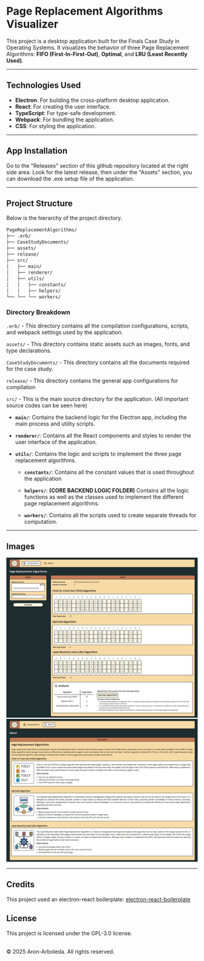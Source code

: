 # Page Replacement Algorithms Visualizer

This project is a desktop application built for the Finals Case Study in Operating Systems. It visualizes the behavior of three Page Replacement Algorithms: **FIFO (First-In-First-Out)**, **Optimal**, and **LRU (Least Recently Used)**.

---

## Technologies Used

- **Electron**: For building the cross-platform desktop application.
- **React**: For creating the user interface.
- **TypeScript**: For type-safe development.
- **Webpack**: For bundling the application.
- **CSS**: For styling the application.

---

## App Installation

Go to the "Releases" section of this github repository located at the right side area. Look for the latest release, then under the "Assets" section, you can download the .exe setup file of the application.

---

## Project Structure

Below is the hierarchy of the project directory.

```plaintext
PageReplacementAlgorithms/
├── .erb/
├── CaseStudyDocuments/
├── assets/
├── release/
├── src/
│   ├── main/
│   ├── renderer/
│   ├── utils/
│   │   ├── constants/
│   │   ├── helpers/
└── └── └── workers/
```

### Directory Breakdown

`.erb/` - This directory contains all the compilation configurations, scripts, and webpack settings used by the application.

`assets/` - This directory contains static assets such as images, fonts, and type declarations.

`CaseStudyDocuments/` - This directory contains all the documents required for the case study.

`release/` - This directory contains the general app configurations for compilation

`src/` - This is the main source directory for the application. (All important source codes can be seen here)

- **`main/`**: Contains the backend logic for the Electron app, including the main process and utility scripts.

- **`renderer/`**: Contains all the React components and styles to render the user interface of the application.

- **`utils/`**: Contains the logic and scripts to implement the three page replacement algorithms.

  - **`constants/`**: Contains all the constant values that is used throughout the application

  - **`helpers/`**: **(CORE BACKEND LOGIC FOLDER)** Contains all the logic functions as well as the classes used to implement the different page replacement algorithms.

  - **`workers/`**: Contains all the scripts used to create separate threads for computation.

---

## Images

![Computation Page](assets/readme/computationPage.png)
![About Page](assets/readme/aboutPage.png)

---

## Credits

This project used an electron-react boilerplate: [electron-react-boilerplate](https://github.com/electron-react-boilerplate/electron-react-boilerplate)

## License

This project is licensed under the GPL-3.0 license.

<br>&copy; 2025 Aron-Arboleda. All rights reserved.
